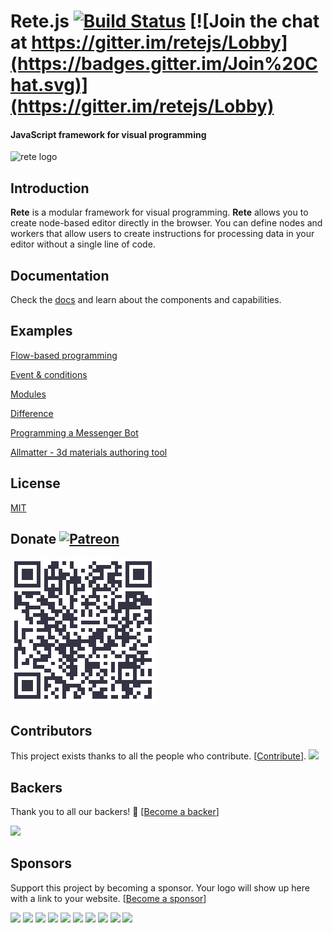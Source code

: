 Rete.js  [![Build Status](https://travis-ci.org/retejs/rete.svg?branch=master)](https://travis-ci.org/retejs/rete) 
[![Join the chat at https://gitter.im/retejs/Lobby](https://badges.gitter.im/Join%20Chat.svg)](https://gitter.im/retejs/Lobby)
====
#### JavaScript framework for visual programming

![rete logo](https://i.imgur.com/rydGu6B.png)

Introduction
----
**Rete** is a modular framework for visual programming. **Rete** allows you to create node-based editor directly in the browser. You can define nodes and workers that allow users to create instructions for processing data in your editor without a single line of code.

Documentation
----
Check the [docs](https://rete.readthedocs.io/en/latest/) and learn about the components and capabilities.

Examples
----
[Flow-based programming](https://codepen.io/Ni55aN/pen/jBEKBQ)

[Event & conditions](https://codepen.io/Ni55aN/pen/MOYPEz)

[Modules](https://codepen.io/Ni55aN/pen/QOEbEW)

[Difference](https://codepen.io/Ni55aN/pen/POWEvm?editors=1010)

[Programming a Messenger Bot](https://codepen.io/Ni55aN/pen/rpOKNb)

[Allmatter - 3d materials authoring tool](https://github.com/Ni55aN/allmatter)

License
----
[MIT](http://opensource.org/licenses/MIT)

Donate [![Patreon](https://img.shields.io/badge/patreon-become%20a%20patron-red.svg)](https://www.patreon.com/ni55an)
----
![Bitcoin QR](https://raw.githubusercontent.com/Ni55aN/ni55an.github.io/master/img/1MQUz8Y2ux1TN2q3w6oKCCqyA4TAmZyQDf.png)

## Contributors

This project exists thanks to all the people who contribute. [[Contribute](CONTRIBUTING.md)].
<a href="graphs/contributors"><img src="https://opencollective.com/d3-node-editor/contributors.svg?width=890" /></a>


## Backers

Thank you to all our backers! 🙏 [[Become a backer](https://opencollective.com/d3-node-editor#backer)]

<a href="https://opencollective.com/d3-node-editor#backers" target="_blank"><img src="https://opencollective.com/d3-node-editor/backers.svg?width=890"></a>


## Sponsors

Support this project by becoming a sponsor. Your logo will show up here with a link to your website. [[Become a sponsor](https://opencollective.com/d3-node-editor#sponsor)]

<a href="https://opencollective.com/d3-node-editor/sponsor/0/website" target="_blank"><img src="https://opencollective.com/d3-node-editor/sponsor/0/avatar.svg"></a>
<a href="https://opencollective.com/d3-node-editor/sponsor/1/website" target="_blank"><img src="https://opencollective.com/d3-node-editor/sponsor/1/avatar.svg"></a>
<a href="https://opencollective.com/d3-node-editor/sponsor/2/website" target="_blank"><img src="https://opencollective.com/d3-node-editor/sponsor/2/avatar.svg"></a>
<a href="https://opencollective.com/d3-node-editor/sponsor/3/website" target="_blank"><img src="https://opencollective.com/d3-node-editor/sponsor/3/avatar.svg"></a>
<a href="https://opencollective.com/d3-node-editor/sponsor/4/website" target="_blank"><img src="https://opencollective.com/d3-node-editor/sponsor/4/avatar.svg"></a>
<a href="https://opencollective.com/d3-node-editor/sponsor/5/website" target="_blank"><img src="https://opencollective.com/d3-node-editor/sponsor/5/avatar.svg"></a>
<a href="https://opencollective.com/d3-node-editor/sponsor/6/website" target="_blank"><img src="https://opencollective.com/d3-node-editor/sponsor/6/avatar.svg"></a>
<a href="https://opencollective.com/d3-node-editor/sponsor/7/website" target="_blank"><img src="https://opencollective.com/d3-node-editor/sponsor/7/avatar.svg"></a>
<a href="https://opencollective.com/d3-node-editor/sponsor/8/website" target="_blank"><img src="https://opencollective.com/d3-node-editor/sponsor/8/avatar.svg"></a>
<a href="https://opencollective.com/d3-node-editor/sponsor/9/website" target="_blank"><img src="https://opencollective.com/d3-node-editor/sponsor/9/avatar.svg"></a>



